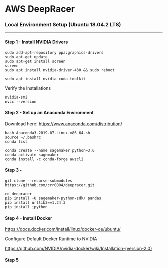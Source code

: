 # AWS DeepRacer

### Local Environment Setup (Ubuntu 18.04.2 LTS)

---

#### Step 1 - Install NVIDIA Drivers

```
sudo add-apt-repository ppa:graphics-drivers
sudo apt-get update
sudo apt-get install screen
screen
sudo apt install nvidia-driver-430 && sudo reboot 
```

```
sudo apt install nvidia-cuda-toolkit
```


Verify the Installations
```
nvidia-smi
nvcc --version
```

#### Step 2 - Set up an Anaconda Environment

Download here: https://www.anaconda.com/distribution/

```
bash Anaconda3-2019.07-Linux-x86_64.sh
source ~/.bashrc
conda list
```
```
conda create --name sagemaker python=3.6
conda activate sagemaker
conda install -c conda-forge awscli 
```

#### Step 3 - 

```
git clone --recurse-submodules https://github.com/crr0004/deepracer.git
```

```
cd deepracer
pip install -U sagemaker-python-sdk/ pandas 
pip install urllib3==1.24.3
pip install ipython
```

#### Step 4 - Install Docker

https://docs.docker.com/install/linux/docker-ce/ubuntu/

Configure Default Docker Runtime to NVIDIA

https://github.com/NVIDIA/nvidia-docker/wiki/Installation-(version-2.0)


#### Step 5 

